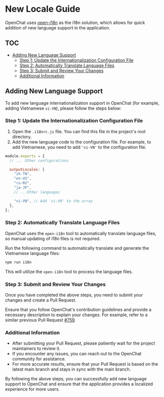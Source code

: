 # New Locale Guide

OpenChat uses [open-i18n](https://github.com/openhub/open-cli-toolbox/tree/master/packages/open-i18n) as the i18n solution, which allows for quick addition of new language support in the application.

## TOC

- [Adding New Language Support](#adding-new-language-support)
  - [Step 1: Update the Internationalization Configuration File](#step-1-update-the-internationalization-configuration-file)
  - [Step 2: Automatically Translate Language Files](#step-2-automatically-translate-language-files)
  - [Step 3: Submit and Review Your Changes](#step-3-submit-and-review-your-changes)
  - [Additional Information](#additional-information)

## Adding New Language Support

To add new language internationalization support in OpenChat (for example, adding Vietnamese `vi-VN`), please follow the steps below:

### Step 1: Update the Internationalization Configuration File

1. Open the `.i18nrc.js` file. You can find this file in the project's root directory.
2. Add the new language code to the configuration file. For example, to add Vietnamese, you need to add `'vi-VN'` to the configuration file.

```js
module.exports = {
  // ... Other configurations

  outputLocales: [
    "zh-TW",
    "en-US",
    "ru-RU",
    "ja-JP",
    // ...Other languages

    "vi-VN", // Add 'vi-VN' to the array
  ],
};
```

### Step 2: Automatically Translate Language Files

OpenChat uses the `open-i18n` tool to automatically translate language files, so manual updating of i18n files is not required.

Run the following command to automatically translate and generate the Vietnamese language files:

```bash
npm run i18n
```

This will utilize the `open-i18n` tool to process the language files.

### Step 3: Submit and Review Your Changes

Once you have completed the above steps, you need to submit your changes and create a Pull Request.

Ensure that you follow OpenChat's contribution guidelines and provide a necessary description to explain your changes. For example, refer to a similar previous Pull Request [#759](https://github.com/openhub/open-chat/pull/759).

### Additional Information

- After submitting your Pull Request, please patiently wait for the project maintainers to review it.
- If you encounter any issues, you can reach out to the OpenChat community for assistance.
- For more accurate results, ensure that your Pull Request is based on the latest main branch and stays in sync with the main branch.

By following the above steps, you can successfully add new language support to OpenChat and ensure that the application provides a localized experience for more users.
